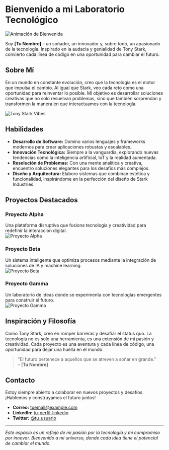 # Bienvenido a mi Laboratorio Tecnológico

![Animación de Bienvenida](https://media.giphy.com/media/l0HlOvJ7yaacpuSas/giphy.gif)

Soy **[Tu Nombre]** – un soñador, un innovador y, sobre todo, un apasionado de la tecnología. Inspirado en la audacia y genialidad de Tony Stark, convierto cada línea de código en una oportunidad para cambiar el futuro.

## Sobre Mí

En un mundo en constante evolución, creo que la tecnología es el motor que impulsa el cambio. Al igual que Stark, veo cada reto como una oportunidad para reinventar lo posible. Mi objetivo es desarrollar soluciones creativas que no solo resuelvan problemas, sino que también sorprendan y transformen la manera en que interactuamos con la tecnología.

![Tony Stark Vibes](https://media.giphy.com/media/3o6ZtpxSZbQRRnwCKQ/giphy.gif)

## Habilidades

- **Desarrollo de Software:** Domino varios lenguajes y frameworks modernos para crear aplicaciones robustas y escalables.
- **Innovación Tecnológica:** Siempre a la vanguardia, explorando nuevas tendencias como la inteligencia artificial, IoT y la realidad aumentada.
- **Resolución de Problemas:** Con una mente analítica y creativa, encuentro soluciones elegantes para los desafíos más complejos.
- **Diseño y Arquitectura:** Elaboro sistemas que combinan estética y funcionalidad, inspirándome en la perfección del diseño de Stark Industries.

## Proyectos Destacados

### Proyecto Alpha
Una plataforma disruptiva que fusiona tecnología y creatividad para redefinir la interacción digital.  
![Proyecto Alpha](https://media.giphy.com/media/xT0xeJpnrWC4XWblEk/giphy.gif)

### Proyecto Beta
Un sistema inteligente que optimiza procesos mediante la integración de soluciones de IA y machine learning.  
![Proyecto Beta](https://media.giphy.com/media/3oEjI6SIIHBdRxXI40/giphy.gif)

### Proyecto Gamma
Un laboratorio de ideas donde se experimenta con tecnologías emergentes para construir el futuro.  
![Proyecto Gamma](https://media.giphy.com/media/26tPoyDhjiJ2g7rEs/giphy.gif)

## Inspiración y Filosofía

Como Tony Stark, creo en romper barreras y desafiar el status quo. La tecnología no es solo una herramienta, es una extensión de mi pasión y creatividad. Cada proyecto es una aventura y cada línea de código, una oportunidad para dejar una huella en el mundo.

> "El futuro pertenece a aquellos que se atreven a soñar en grande."  
> – **[Tu Nombre]**

## Contacto

Estoy siempre abierto a colaborar en nuevos proyectos y desafíos. ¡Hablemos y construyamos el futuro juntos!

- **Correo:** [tuemail@example.com](mailto:tuemail@example.com)
- **LinkedIn:** [tu-perfil-linkedin](https://www.linkedin.com)
- **Twitter:** [@tu_usuario](https://twitter.com)

---

*Este espacio es un reflejo de mi pasión por la tecnología y mi compromiso por innovar. Bienvenido a mi universo, donde cada idea tiene el potencial de cambiar el mundo.*
